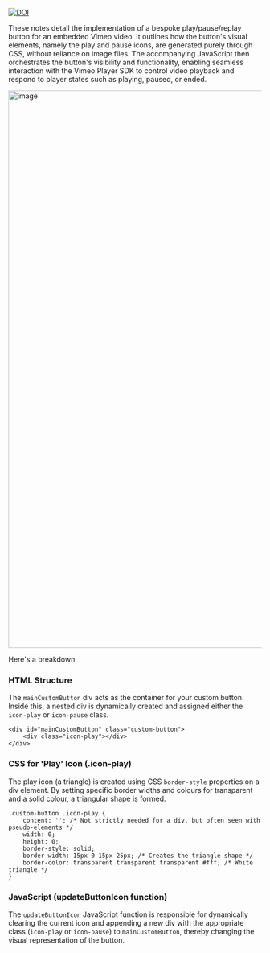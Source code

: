 [![DOI](https://zenodo.org/badge/DOI/10.5281/zenodo.15920895.svg)](https://doi.org/10.5281/zenodo.15920895)

These notes detail the implementation of a bespoke play/pause/replay button for an embedded Vimeo video. It outlines how the button's visual elements, namely the play and pause icons, are generated purely through CSS, without reliance on image files. The accompanying JavaScript then orchestrates the button's visibility and functionality, enabling seamless interaction with the Vimeo Player SDK to control video playback and respond to player states such as playing, paused, or ended.

<img width="1320" height="1108" alt="image" src="https://github.com/user-attachments/assets/59952f8c-686f-4f77-8684-64efd982e86c" />


Here's a breakdown:


### HTML Structure
The `mainCustomButton` div acts as the container for your custom button. Inside this, a nested div is dynamically created and assigned either the `icon-play` or `icon-pause` class.

~~~```html
<div id="mainCustomButton" class="custom-button">
    <div class="icon-play"></div>
</div>
~~~


### CSS for 'Play' Icon (.icon-play)
The play icon (a triangle) is created using CSS `border-style` properties on a div element. By setting specific border widths and colours for transparent and a solid colour, a triangular shape is formed.

~~~```css
.custom-button .icon-play {
    content: ''; /* Not strictly needed for a div, but often seen with pseudo-elements */
    width: 0;
    height: 0;
    border-style: solid;
    border-width: 15px 0 15px 25px; /* Creates the triangle shape */
    border-color: transparent transparent transparent #fff; /* White triangle */
}
~~~


### JavaScript (updateButtonIcon function)
The `updateButtonIcon` JavaScript function is responsible for dynamically clearing the current icon and appending a new div with the appropriate class (`icon-play` or `icon-pause`) to `mainCustomButton`, thereby changing the visual representation of the button.

